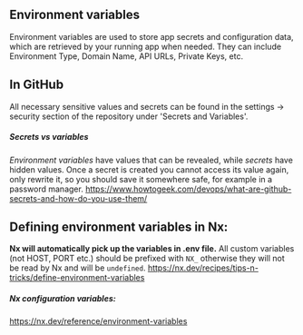 ## Environment variables
Environment variables are used to store app secrets and configuration data, which are retrieved by your running app when needed. They can include Environment Type, Domain Name, API URLs, Private Keys, etc.
## In GitHub 
All necessary sensitive values and secrets can be found in the settings -> security section of the repository under 'Secrets and Variables'.

##### Secrets vs variables
*Environment variables* have values that can be revealed, while *secrets* have hidden values.
Once a secret is created you cannot access its value again, only rewrite it, so you should save it somewhere safe, for example in a password manager.
https://www.howtogeek.com/devops/what-are-github-secrets-and-how-do-you-use-them/

## Defining environment variables in Nx: 

**Nx will automatically pick up the variables in .env file.**
All custom variables (not HOST, PORT etc.) should be prefixed with `NX_` otherwise they will not be read by Nx and will be `undefined`.
https://nx.dev/recipes/tips-n-tricks/define-environment-variables

##### Nx configuration variables:
https://nx.dev/reference/environment-variables